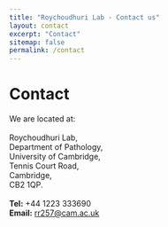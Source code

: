 ```yaml
---
title: "Roychoudhuri Lab - Contact us"
layout: contact
excerpt: "Contact"
sitemap: false
permalink: /contact
---
```

# Contact

We are located at: <br>
<br>
Roychoudhuri Lab,<br> 
Department of Pathology,<br>
University of Cambridge,<br>
Tennis Court Road,<br>
Cambridge,<br>
CB2 1QP.<br>
<br>
**Tel:** +44 1223 333690<br>
**Email:** <a href="mailto:rr257@cam.ac.uk">rr257@cam.ac.uk</a>
